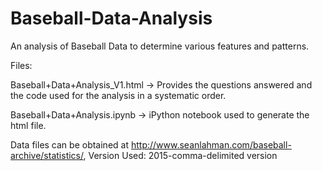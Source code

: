 # Baseball-Data-Analysis
An analysis of Baseball Data to determine various features and patterns.

Files:

  Baseball+Data+Analysis_V1.html -> Provides the questions answered and the code used for the analysis in a systematic order.

  Baseball+Data+Analysis.ipynb -> iPython notebook used to generate the html file.
  
  Data files can be obtained at http://www.seanlahman.com/baseball-archive/statistics/, Version Used: 2015-comma-delimited version
